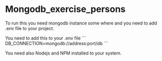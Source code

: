 # Mongodb_exercise_persons

To run this you need mongodb instance some where and you need to add .env file to your project.

You need to add this to your .env file
´´´
DB_CONNECTION=mongodb://address:port/db
´´´

You need also Nodejs and NPM installed to your system.
